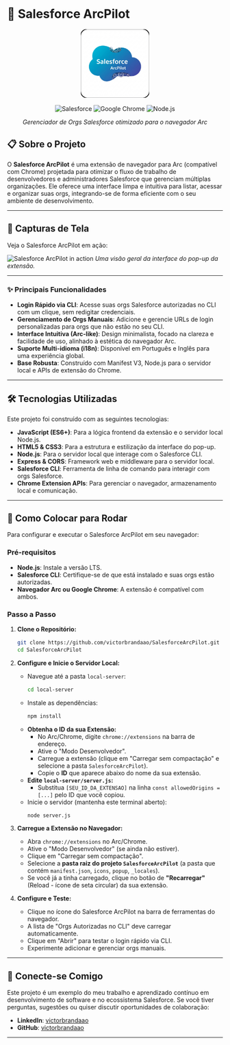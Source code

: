# 🎉 Salesforce ArcPilot

<div align="center">

<img src="./icons/logo.png" alt="Logo Salesforce ArcPilot" width="160" />

![Salesforce](https://img.shields.io/badge/Salesforce-00D2FF?style=for-the-badge&logo=salesforce&logoColor=white)
![Google Chrome](https://img.shields.io/badge/Google%20Chrome-4285F4?style=for-the-badge&logo=Google-Chrome&logoColor=white)
![Node.js](https://img.shields.io/badge/Node.js-339933?style=for-the-badge&logo=node.js&logoColor=white)

_Gerenciador de Orgs Salesforce otimizado para o navegador Arc_

</div>

## 📋 Sobre o Projeto

O **Salesforce ArcPilot** é uma extensão de navegador para Arc (compatível com Chrome) projetada para otimizar o fluxo de trabalho de desenvolvedores e administradores Salesforce que gerenciam múltiplas organizações. Ele oferece uma interface limpa e intuitiva para listar, acessar e organizar suas orgs, integrando-se de forma eficiente com o seu ambiente de desenvolvimento.

---

## 📸 Capturas de Tela

Veja o Salesforce ArcPilot em ação:

![Salesforce ArcPilot in action](./assets/arc-salesforce-orbiter.png)
_Uma visão geral da interface do pop-up da extensão._

---

### ✨ Principais Funcionalidades

- **Login Rápido via CLI**: Acesse suas orgs Salesforce autorizadas no CLI com um clique, sem redigitar credenciais.
- **Gerenciamento de Orgs Manuais**: Adicione e gerencie URLs de login personalizadas para orgs que não estão no seu CLI.
- **Interface Intuitiva (Arc-like)**: Design minimalista, focado na clareza e facilidade de uso, alinhado à estética do navegador Arc.
- **Suporte Multi-idioma (i18n)**: Disponível em Português e Inglês para uma experiência global.
- **Base Robusta**: Construído com Manifest V3, Node.js para o servidor local e APIs de extensão do Chrome.

---

## 🛠️ Tecnologias Utilizadas

Este projeto foi construído com as seguintes tecnologias:

- **JavaScript (ES6+)**: Para a lógica frontend da extensão e o servidor local Node.js.
- **HTML5 & CSS3**: Para a estrutura e estilização da interface do pop-up.
- **Node.js**: Para o servidor local que interage com o Salesforce CLI.
- **Express & CORS**: Framework web e middleware para o servidor local.
- **Salesforce CLI**: Ferramenta de linha de comando para interagir com orgs Salesforce.
- **Chrome Extension APIs**: Para gerenciar o navegador, armazenamento local e comunicação.

---

## 🚀 Como Colocar para Rodar

Para configurar e executar o Salesforce ArcPilot em seu navegador:

### Pré-requisitos

- **Node.js**: Instale a versão LTS.
- **Salesforce CLI**: Certifique-se de que está instalado e suas orgs estão autorizadas.
- **Navegador Arc ou Google Chrome**: A extensão é compatível com ambos.

### Passo a Passo

1.  **Clone o Repositório:**

    ```bash
    git clone https://github.com/victorbrandaao/SalesforceArcPilot.git
    cd SalesforceArcPilot
    ```

2.  **Configure e Inicie o Servidor Local:**

    - Navegue até a pasta `local-server`:
      ```bash
      cd local-server
      ```
    - Instale as dependências:
      ```bash
      npm install
      ```
    - **Obtenha o ID da sua Extensão:**
      - No Arc/Chrome, digite `chrome://extensions` na barra de endereço.
      - Ative o "Modo Desenvolvedor".
      - Carregue a extensão (clique em "Carregar sem compactação" e selecione a pasta `SalesforceArcPilot`).
      - Copie o **ID** que aparece abaixo do nome da sua extensão.
    - **Edite `local-server/server.js`:**
      - Substitua `[SEU_ID_DA_EXTENSAO]` na linha `const allowedOrigins = [...]` pelo ID que você copiou.
    - Inicie o servidor (mantenha este terminal aberto):
      ```bash
      node server.js
      ```

3.  **Carregue a Extensão no Navegador:**

    - Abra `chrome://extensions` no Arc/Chrome.
    - Ative o "Modo Desenvolvedor" (se ainda não estiver).
    - Clique em "Carregar sem compactação".
    - Selecione a **pasta raiz do projeto `SalesforceArcPilot`** (a pasta que contém `manifest.json`, `icons`, `popup`, `_locales`).
    - Se você já a tinha carregado, clique no botão de **"Recarregar"** (Reload - ícone de seta circular) da sua extensão.

4.  **Configure e Teste:**
    - Clique no ícone do Salesforce ArcPilot na barra de ferramentas do navegador.
    - A lista de "Orgs Autorizadas no CLI" deve carregar automaticamente.
    - Clique em "Abrir" para testar o login rápido via CLI.
    - Experimente adicionar e gerenciar orgs manuais.

---

## 🤝 Conecte-se Comigo

Este projeto é um exemplo do meu trabalho e aprendizado contínuo em desenvolvimento de software e no ecossistema Salesforce. Se você tiver perguntas, sugestões ou quiser discutir oportunidades de colaboração:

- **LinkedIn**: [victorbrandaao](https://linkedin.com/in/victorbrandaao)
- **GitHub**: [victorbrandaao](https://github.com/victorbrandaao)

---

